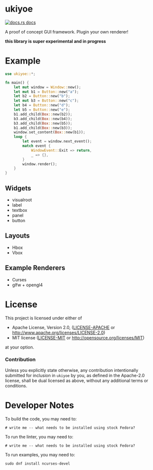 # ukiyoe

<a href="https://docs.rs/ukiyoe"><img src="https://img.shields.io/badge/docs-latest-blue.svg?style=flat-square" alt="docs.rs docs" /></a>

A proof of concept GUI framework.  Plugin your own renderer!

**this library is super experimental and in progress**

# Example

```rust
use ukiyoe::*;

fn main() {
    let mut window = Window::new();
    let mut b1 = Button::new("a");
    let b2 = Button::new("b");
    let mut b3 = Button::new("c");
    let b4 = Button::new("d");
    let b5 = Button::new("e");
    b1.add_child(Box::new(b2));
    b3.add_child(Box::new(b4));
    b3.add_child(Box::new(b5));
    b1.add_child(Box::new(b3));
    window.set_content(Box::new(b1));
    loop {
        let event = window.next_event();
        match event {
            WindowEvent::Exit => return,
            _ => {},
        }
        window.render();
    }
}
```

## Widgets
 - visualroot
 - label
 - textbox
 - panel
 - button

## Layouts
 - Hbox
 - Vbox

## Example Renderers
 - Curses
 - glfw + opengl4

# License

This project is licensed under either of

 * Apache License, Version 2.0, ([LICENSE-APACHE](LICENSE-APACHE) or
   http://www.apache.org/licenses/LICENSE-2.0)
 * MIT license ([LICENSE-MIT](LICENSE-MIT) or
   http://opensource.org/licenses/MIT)

at your option.

### Contribution

Unless you explicitly state otherwise, any contribution intentionally submitted
for inclusion in `ukiyoe` by you, as defined in the Apache-2.0 license, shall be
dual licensed as above, without any additional terms or conditions.

# Developer Notes

To build the code, you may need to:
```
# write me -- what needs to be installed using stock Fedora?
```

To run the linter, you may need to:
```
# write me -- what needs to be installed using stock Fedora?
```

To run examples, you may need to:

```
sudo dnf install ncurses-devel
```
